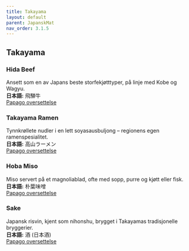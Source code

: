 ```yaml
---
title: Takayama
layout: default
parent: JapanskMat
nav_order: 3.1.5
---
```


## Takayama

### Hida Beef  
Ansett som en av Japans beste storfekjøtttyper, på linje med Kobe og Wagyu.  
**日本語:** 飛騨牛  
[Papago oversettelse](https://papago.naver.com/?sk=ja&tk=en&st=飛騨牛)

### Takayama Ramen  
Tynnkrøllete nudler i en lett soyasausbuljong – regionens egen ramenspesialitet.  
**日本語:** 高山ラーメン  
[Papago oversettelse](https://papago.naver.com/?sk=ja&tk=en&st=高山ラーメン)

### Hoba Miso  
Miso servert på et magnoliablad, ofte med sopp, purre og kjøtt eller fisk.  
**日本語:** 朴葉味噌  
[Papago oversettelse](https://papago.naver.com/?sk=ja&tk=en&st=朴葉味噌)

### Sake  
Japansk risvin, kjent som nihonshu, brygget i Takayamas tradisjonelle bryggerier.  
**日本語:** 酒 (日本酒)  
[Papago oversettelse](https://papago.naver.com/?sk=ja&tk=en&st=日本酒)